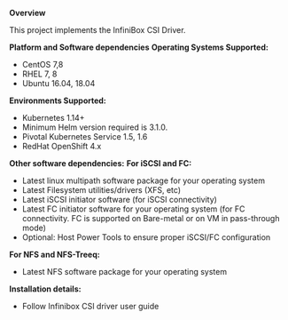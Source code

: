 
**Overview**
  
  This project implements the InfiniBox CSI Driver.

**Platform and Software dependencies**
  **Operating Systems Supported:**
  - CentOS 7,8
  - RHEL 7, 8
  - Ubuntu 16.04, 18.04
      
  **Environments Supported:**
  - Kubernetes 1.14+
  - Minimum Helm version required is 3.1.0.
  - Pivotal Kubernetes Service 1.5, 1.6
  - RedHat OpenShift 4.x

**Other software dependencies:**
  **For iSCSI and FC:**
  - Latest linux multipath software package for your operating system
  - Latest Filesystem utilities/drivers (XFS, etc)
  - Latest iSCSI initiator software (for iSCSI connectivity)
  - Latest FC initiator software for your operating system (for FC connectivity. FC is supported on Bare-metal or on VM in pass-through mode)
  - Optional: Host Power Tools to ensure proper iSCSI/FC configuration

  **For NFS and NFS-Treeq:** 
  - Latest NFS software package for your operating system
 

**Installation details:**
   - Follow Infinibox CSI driver user guide

 
